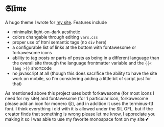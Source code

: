 # 𝕾𝖑𝖎𝖒𝖊
A hugo theme I wrote for [my site](https://xn--mp1a366c.xyz). Features include
- minimalist light-on-dark aesthetic
- colors changable through editing `vars.css`
- proper use of html semantic tags (no `div` here)
- a configurable list of links at the bottom with fontawesome or forkawesome icons
- ability to tag posts or parts of posts as being in a different language than the overall site through the language frontmatter variable and the `{{< lang >}}` shortcode
- no javascript at all (though this does sacrifice the ability to have the site work on mobile, so I'm considering adding a little bit of script just for that)

As mentioned above this project uses both forkawesome (for most icons I need for my site) and fontawesome (for 1 particular icon, forkawesome please add an icon for monero 😢), and in addition it uses the terminus-ttf font. I think everything i did with it is allowed under the SIL OFL, but if the creator finds that something is wrong please let me know, I appreciate you making it so I was able to use my favorite monospace font on my site 💕


